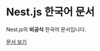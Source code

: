 # Nest.js 한국어 문서

Nest.js의 **비공식** 한국어 문서입니다.

[문서 보기](https://shin-jaeheon.github.io/docs-nestjs-kr)

